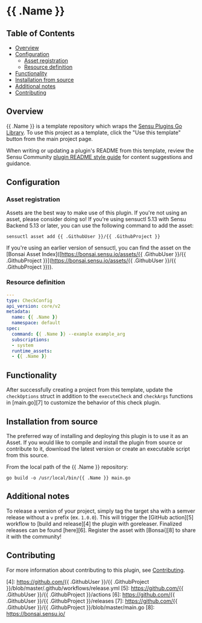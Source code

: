# {{ .Name }}

## Table of Contents
- [Overview](#overview)
- [Configuration](#configuration)
  - [Asset registration](#asset-registration)
  - [Resource definition](#resource-definition)
- [Functionality](#functionality)
- [Installation from source](#installation-from-source)
- [Additional notes](#additional-notes)
- [Contributing](#contributing)

## Overview
{{ .Name }} is a template repository which wraps the [Sensu Plugins Go Library][2].
To use this project as a template, click the "Use this template" button from the main project page.

When writing or updating a plugin's README from this template, review the Sensu Community
[plugin README style guide][3] for content suggestions and guidance.

## Configuration

### Asset registration

Assets are the best way to make use of this plugin. If you're not using an asset, please consider
doing so! If you're using sensuctl 5.13 with Sensu Backend 5.13 or later, you can use the following
command to add the asset:

```
sensuctl asset add {{ .GithubUser }}/{{ .GithubProject }}
```

If you're using an earlier version of sensuctl, you can find the asset on the [Bonsai Asset Index]([https://bonsai.sensu.io/assets/{{ .GithubUser }}/{{ .GithubProject }}](https://bonsai.sensu.io/assets/{{ .GithubUser }}/{{ .GithubProject }})).

### Resource definition

```yml
---
type: CheckConfig
api_version: core/v2
metadata:
  name: {{ .Name }}
  namespace: default
spec:
  command: {{ .Name }} --example example_arg
  subscriptions:
  - system
  runtime_assets:
  - {{ .Name }}
```

## Functionality

After successfully creating a project from this template, update the `checkOptions` struct in
addition to the `executeCheck` and `checkArgs` functions in [main.go][7] to customize the behavior
of this check plugin.

## Installation from source

The preferred way of installing and deploying this plugin is to use it as an Asset. If you would
like to compile and install the plugin from source or contribute to it, download the latest version
or create an executable script from this source.

From the local path of the {{ .Name }} repository:

```
go build -o /usr/local/bin/{{ .Name }} main.go
```

## Additional notes

To release a version of your project, simply tag the target sha with a semver release without a `v`
prefix (ex. `1.0.0`). This will trigger the [GitHub action][5] workflow to [build and release][4]
the plugin with goreleaser. Finalized releases can be found [here][6]. Register the asset with
[Bonsai][8] to share it with the community!

## Contributing

For more information about contributing to this plugin, see [Contributing][1].

[1]: https://github.com/sensu/sensu-go/blob/master/CONTRIBUTING.md
[2]: github.com/sensu-community/sensu-plugin-sdk
[3]: https://github.com/sensu-plugins/community/blob/master/PLUGIN_STYLEGUIDE.md
[4]: https://github.com/{{ .GithubUser }}/{{ .GithubProject }}/blob/master/.github/workflows/release.yml
[5]: https://github.com/{{ .GithubUser }}/{{ .GithubProject }}/actions
[6]: https://github.com/{{ .GithubUser }}/{{ .GithubProject }}/releases
[7]: https://github.com/{{ .GithubUser }}/{{ .GithubProject }}/blob/master/main.go
[8]: https://bonsai.sensu.io/